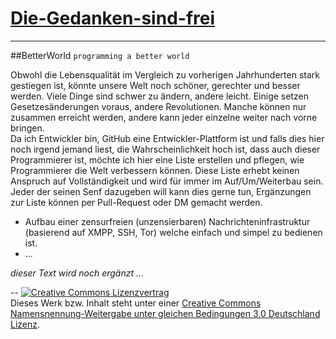 [Die-Gedanken-sind-frei](https://github.com/SimonWaldherr/die-gedanken-sind-frei)
======================
---
##BetterWorld
`programming a better world`

Obwohl die Lebensqualität im Vergleich zu vorherigen Jahrhunderten stark gestiegen ist, könnte unsere Welt noch schöner, gerechter und besser werden. Viele Dinge sind schwer zu ändern, andere leicht. Einige setzen Gesetzesänderungen voraus, andere Revolutionen. Manche können nur zusammen erreicht werden, andere kann jeder einzelne weiter nach vorne bringen.  
Da ich Entwickler bin, GitHub eine Entwickler-Plattform ist und falls dies hier noch irgend jemand liest, die Wahrscheinlichkeit hoch ist, dass auch dieser Programmierer ist, möchte ich hier eine Liste erstellen und pflegen, wie Programmierer die Welt verbessern können. Diese Liste erhebt keinen Anspruch auf Vollständigkeit und wird für immer im Auf/Um/Weiterbau sein. Jeder der seinen Senf dazugeben will kann dies gerne tun, Ergänzungen zur Liste können per Pull-Request oder DM gemacht werden.

* Aufbau einer zensurfreien (unzensierbaren) Nachrichteninfrastruktur (basierend auf XMPP, SSH, Tor) welche einfach und simpel zu bedienen ist.
* ...  

*dieser Text wird noch ergänzt ...*

--
<a rel="license" href="http://creativecommons.org/licenses/by-sa/3.0/de/"><img alt="Creative Commons Lizenzvertrag" style="border-width:0" src="http://i.creativecommons.org/l/by-sa/3.0/de/80x15.png" /></a><br />Dieses Werk bzw. Inhalt steht unter einer <a rel="license" href="http://creativecommons.org/licenses/by-sa/3.0/de/">Creative Commons Namensnennung-Weitergabe unter gleichen Bedingungen 3.0 Deutschland Lizenz</a>.